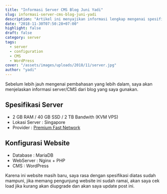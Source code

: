 ```yaml
---
title: "Informasi Server CMS Blog Juni Yadi"
slug: informasi-server-cms-blog-juni-yadi
description: "Artikel ini menyajikan informasi lengkap mengenai spesifikasi server, konfigurasi website, dan setup CMS yang digunakan untuk mengelola blog Juni Yadi secara optimal."
date: "2018-11-30T07:50:28+07:00"
highlight: false
draft: false
category: server
tags:
  - server
  - configuration
  - CMS
  - WordPress
cover: "/assets/images/uploads/2018/11/server.jpg"
author: "yadi"
---
```


Sebelum lebih jauh mengenai pembahasan yang lebih dalam, saya akan menjelaskan informasi server/CMS dari blog yang saya gunakan.

## Spesifikasi Server

- 2 GB RAM / 40 GB SSD / 2 TB Bandwith (KVM VPS)
- Lokasi Server : Singapore
- Provider : [Premium Fast Network](https://www.premiumfast.net)

## Konfigurasi Website

- Database : MariaDB
- WebServer : Nginx + PHP
- CMS : WordPress

Karena ini website masih baru, saya rasa dengan spesifikasi diatas sudah mampuni, jika memang pengunjung website ini sudah ramai, akan saya cek load jika kurang akan diupgrade dan akan saya update post ini.
